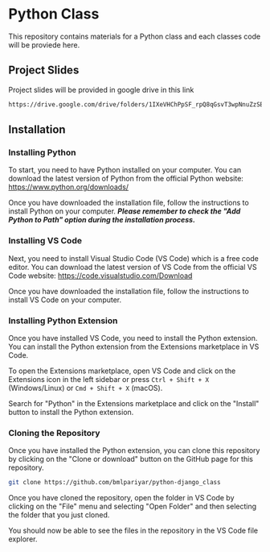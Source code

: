 # Python Class
This repository contains materials for a Python class and each classes code will be proviede here.

## Project Slides
Project slides will be provided in google drive in this link
```bash
https://drive.google.com/drive/folders/1IXeVHChPpSF_rpQ8qGsvT3wpNnuZzSBu?usp=sharing
```

## Installation

### Installing Python

To start, you need to have Python installed on your computer. You can download the latest version of Python from the official Python website: https://www.python.org/downloads/

Once you have downloaded the installation file, follow the instructions to install Python on your computer.
_**Please remember to check the "Add Python to Path" option during the installation process.**_

### Installing VS Code

Next, you need to install Visual Studio Code (VS Code) which is a free code editor. You can download the latest version of VS Code from the official VS Code website: https://code.visualstudio.com/Download

Once you have downloaded the installation file, follow the instructions to install VS Code on your computer.

### Installing Python Extension

Once you have installed VS Code, you need to install the Python extension. You can install the Python extension from the Extensions marketplace in VS Code.

To open the Extensions marketplace, open VS Code and click on the Extensions icon in the left sidebar or press `Ctrl + Shift + X` (Windows/Linux) or `Cmd + Shift + X` (macOS).

Search for "Python" in the Extensions marketplace and click on the "Install" button to install the Python extension.

### Cloning the Repository

Once you have installed the Python extension, you can clone this repository by clicking on the "Clone or download" button on the GitHub page for this repository.
```bash
git clone https://github.com/bmlpariyar/python-django_class
```

Once you have cloned the repository, open the folder in VS Code by clicking on the "File" menu and selecting "Open Folder" and then selecting the folder that you just cloned.

You should now be able to see the files in the repository in the VS Code file explorer.

